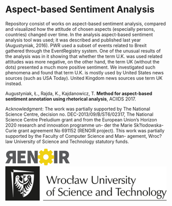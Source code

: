 # Aspect-based Sentiment Analysis

Repository consist of works on aspect-based sentiment analysis, compared and 
visualized how the attitude of chosen aspects (especially persons, countries) changed over time. In the analysis aspect-based sentiment analysis tool was used; it was described and published last year (Augustyniak, 2016). PWR used a subset of events related to Brexit gathered through the EventRegistry system. One of the unusual results of the analysis was in it showing that whether the term U.K. was used related attitudes was more negative, on the other hand, the term UK (without the dots) presented a much more positive sentiment. We investigated such phenomena and found that term U.K. is mostly used by United States news sources (such as USA Today). United Kingdom news sources use term UK instead.

Augustyniak, Ł., Rajda, K., Kajdanowicz, T. **Method for aspect-based sentiment
 annotation using rhetorical analysis**, ACIIDS 2017.
 
Acknowledgment: The work was partially supported by The National Science Centre, decision no. DEC-2013/09/B/ST6/02317, The National Science Centre Preludium grant and from the European Union’s Horizon 2020 research and innovation programme un- der the Marie Sk?lodowska-Curie grant agreement No 691152 (RENOIR project). This work was partially supported by the Faculty of Computer Science and Man- agement, Wroc?law University of Science and Technology statutory funds.
 
 
![RENOIR](/images/renoir_logo_small.png)
![Wroclaw University of Science and Technology](/images/wrust.png)
